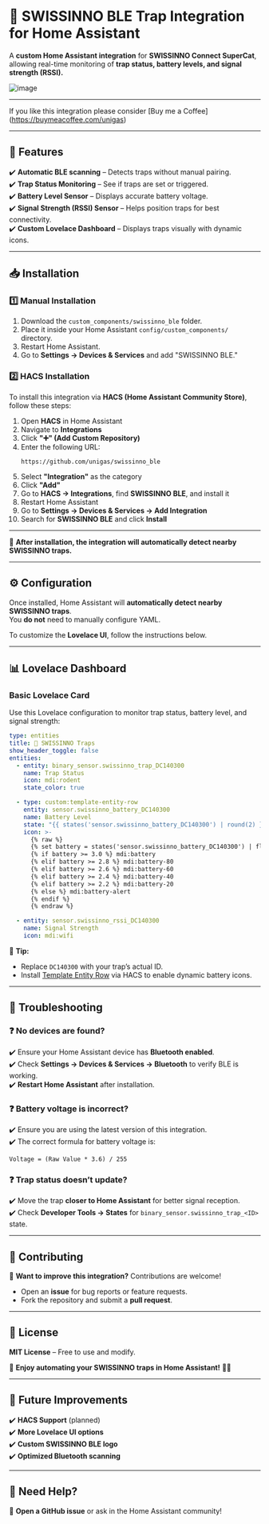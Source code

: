 # 🐀 SWISSINNO BLE Trap Integration for Home Assistant

A **custom Home Assistant integration** for **SWISSINNO Connect SuperCat**, allowing real-time monitoring of **trap status, battery levels, and signal strength (RSSI).**  

![image](https://github.com/user-attachments/assets/99f7ad4c-0344-4547-89e7-5c4329c465a4)
 

---
If you like this integration please consider [Buy me a Coffee] (https://buymeacoffee.com/unigas)

---
## 🚀 Features
✔️ **Automatic BLE scanning** – Detects traps without manual pairing.  
✔️ **Trap Status Monitoring** – See if traps are set or triggered.  
✔️ **Battery Level Sensor** – Displays accurate battery voltage.  
✔️ **Signal Strength (RSSI) Sensor** – Helps position traps for best connectivity.  
✔️ **Custom Lovelace Dashboard** – Displays traps visually with dynamic icons.  

---

## 📥 Installation
### 1️⃣ **Manual Installation**
1. Download the `custom_components/swissinno_ble` folder.
2. Place it inside your Home Assistant `config/custom_components/` directory.
3. Restart Home Assistant.
4. Go to **Settings → Devices & Services** and add "SWISSINNO BLE."

### 2️⃣ **HACS Installation**
To install this integration via **HACS (Home Assistant Community Store)**, follow these steps:

1. Open **HACS** in Home Assistant  
2. Navigate to **Integrations**  
3. Click **"➕" (Add Custom Repository)**  
4. Enter the following URL:  
   ```
   https://github.com/unigas/swissinno_ble
   ```
5. Select **"Integration"** as the category  
6. Click **"Add"**  
7. Go to **HACS → Integrations**, find **SWISSINNO BLE**, and install it  
8. Restart Home Assistant  
9. Go to **Settings → Devices & Services → Add Integration**  
10. Search for **SWISSINNO BLE** and click **Install**  

---

🔹 **After installation, the integration will automatically detect nearby SWISSINNO traps.**  

---

## ⚙️ Configuration
Once installed, Home Assistant will **automatically detect nearby SWISSINNO traps**.  
You **do not** need to manually configure YAML.  

To customize the **Lovelace UI**, follow the instructions below.  

---

## 📊 Lovelace Dashboard
### **Basic Lovelace Card**
Use this Lovelace configuration to monitor trap status, battery level, and signal strength:  

```yaml
type: entities
title: 🐀 SWISSINNO Traps
show_header_toggle: false
entities:
  - entity: binary_sensor.swissinno_trap_DC140300
    name: Trap Status
    icon: mdi:rodent
    state_color: true

  - type: custom:template-entity-row
    entity: sensor.swissinno_battery_DC140300
    name: Battery Level
    state: "{{ states('sensor.swissinno_battery_DC140300') | round(2) }} V"
    icon: >-
      {% raw %}
      {% set battery = states('sensor.swissinno_battery_DC140300') | float(0) %}
      {% if battery >= 3.0 %} mdi:battery
      {% elif battery >= 2.8 %} mdi:battery-80
      {% elif battery >= 2.6 %} mdi:battery-60
      {% elif battery >= 2.4 %} mdi:battery-40
      {% elif battery >= 2.2 %} mdi:battery-20
      {% else %} mdi:battery-alert
      {% endif %}
      {% endraw %}

  - entity: sensor.swissinno_rssi_DC140300
    name: Signal Strength
    icon: mdi:wifi
```

🔹 **Tip:**  
- Replace `DC140300` with your trap’s actual ID.  
- Install [Template Entity Row](https://github.com/thomasloven/lovelace-template-entity-row) via HACS to enable dynamic battery icons.  

---

## 🔧 Troubleshooting
### ❓ **No devices are found?**
✔️ Ensure your Home Assistant device has **Bluetooth enabled**.  
✔️ Check **Settings → Devices & Services → Bluetooth** to verify BLE is working.  
✔️ **Restart Home Assistant** after installation.  

### ❓ **Battery voltage is incorrect?**
✔️ Ensure you are using the latest version of this integration.  
✔️ The correct formula for battery voltage is:  
  ```
  Voltage = (Raw Value * 3.6) / 255
  ```

### ❓ **Trap status doesn’t update?**
✔️ Move the trap **closer to Home Assistant** for better signal reception.  
✔️ Check **Developer Tools → States** for `binary_sensor.swissinno_trap_<ID>` state.  

---

## 🤝 Contributing
🚀 **Want to improve this integration?** Contributions are welcome!  
- Open an **issue** for bug reports or feature requests.  
- Fork the repository and submit a **pull request**.  

---

## 📜 License
**MIT License** – Free to use and modify.  

📌 **Enjoy automating your SWISSINNO traps in Home Assistant!** 🚀🔥  

---

## 📌 Future Improvements  
✔️ **HACS Support** (planned)  
✔️ **More Lovelace UI options**  
✔️ **Custom SWISSINNO BLE logo**  
✔️ **Optimized Bluetooth scanning**  

---

## 📢 Need Help?
💬 **Open a GitHub issue** or ask in the Home Assistant community!  
